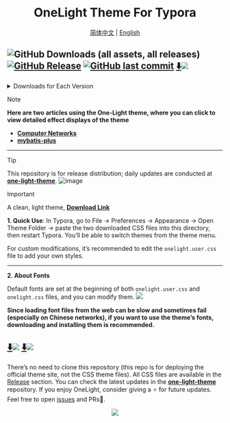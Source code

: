 <h1 align='center'>OneLight Theme For Typora</h1> 

  <p align="center">
    <a href="./README.md">简体中文</a>
    |
    <a href="./README_en.md">English</a>
  </p>


![GitHub Downloads (all assets, all releases)](https://img.shields.io/github/downloads/caolib/typora-onelight-theme/total?labelColor=white&color=blue)
[![GitHub Release](https://img.shields.io/github/v/release/caolib/one-light-theme?labelColor=blue&color=red)](https://github.com/caolib/typora-onelight-theme/releases)
[![GitHub last commit](https://img.shields.io/github/last-commit/caolib/one-light-theme?labelColor=white&color=blue)](https://github.com/caolib/one-light-theme/activity)
[⬇️![](https://img.shields.io/badge/Click%20to%20download-white)](https://github.com/caolib/typora-onelight-theme/releases/latest/download/onelight.zip)
---

<details>
  <summary>Downloads for Each Version</summary>
  <img src="https://img.shields.io/github/downloads/caolib/typora-onelight-theme/v0.2.3/total"></br> 
  <img src="https://img.shields.io/github/downloads/caolib/typora-onelight-theme/v0.2.2/total"/></br>
  <img src="https://img.shields.io/github/downloads/caolib/typora-onelight-theme/v0.2.1/total"/></br>
  <img src="https://img.shields.io/github/downloads/caolib/typora-onelight-theme/v0.1.0/total"/></br>
  <img src="https://img.shields.io/github/downloads/caolib/typora-onelight-theme/v0.0.6/total"/></br>
  <img src="https://img.shields.io/github/downloads/caolib/typora-onelight-theme/v0.0.5/total"/></br>
</details>

> [!note]
> **Here are two articles using the One-Light theme, where you can click to view detailed effect displays of the theme**
> - **[Computer Networks](https://bin-sites.pages.dev/net/计算机网络)**
> - **[mybatis-plus](https://bin-sites.pages.dev/mp)**

---

> [!tip]
> This repository is for release distribution; daily updates are conducted at [**one-light-theme**](https://github.com/caolib/one-light-theme).
> ![image](https://github.com/user-attachments/assets/d56a5c27-7b81-45f9-84cb-8b91df92eba9)

> [!important]
> A clean, light theme, **[Download Link](https://github.com/caolib/theme.typora.io/releases)**
>
> **1. Quick Use**: In Typora, go to File → Preferences → Appearance → Open Theme Folder → paste the two downloaded CSS files into this directory, then restart Typora. You’ll be able to switch themes from the theme menu.
>
> For custom modifications, it’s recommended to edit the `onelight.user.css` file to add your own styles.
>
> ---
>
> **2. About Fonts**
>
> Default fonts are set at the beginning of both `onelight.user.css` and `onelight.css` files, and you can modify them.
> ![](https://github.com/user-attachments/assets/ab75260f-cff0-43b7-b8e5-dfea38e8525c)
>
> **Since loading font files from the web can be slow and sometimes fail (especially on Chinese networks), if you want to use the theme’s fonts, downloading and installing them is recommended.**
>
> [⬇️![](https://img.shields.io/badge/Download%20CascadiaCode%20Font-white)](https://clb-cdn.pages.dev/fonts/CascadiaCode.ttf)
> [⬇️![](https://img.shields.io/badge/Download%20MiaoZi%20GuoZhi%20Font-white)](https://clb-cdn.pages.dev/fonts/MiaoZi-GuoZhiTi.ttf)
> ---
> There’s no need to clone this repository (this repo is for deploying the official theme site, not the CSS theme files). All CSS files are available in the [Release](https://github.com/caolib/theme.typora.io/releases) section. You can check the latest updates in the [**one-light-theme**](https://github.com/caolib/one-light-theme) repository. If you enjoy OneLight, consider giving a ⭐ for future updates. Feel free to open [issues](https://github.com/caolib/typora-onelight-theme/issues) and PRs👏.

<div align=center>
  <img src="https://counter.seku.su/cmoe?name=caolib&theme=r34"/>
</div>
